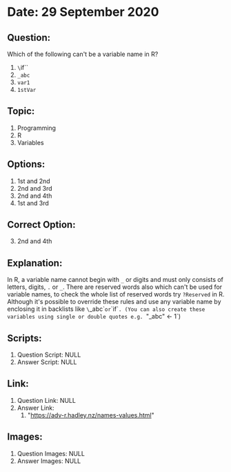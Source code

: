 # Date: 29 September 2020

## Question:
Which of the following can't be a variable name in R?

1. `\`if\``
2. `_abc`
3. `var1`
4. `1stVar`

## Topic:
1. Programming
2. R
3. Variables

## Options:
1. 1st and 2nd
2. 2nd and 3rd
3. 2nd and 4th
4. 1st and 3rd
 
## Correct Option:
3. 2nd and 4th

## Explanation:
In R, a variable name cannot begin with `_` or digits and must only consists of letters, digits, `.` or `_`. There are reserved words also which can't be used for variable names, to check the whole list of reserved words try `?Reserved` in R. Although it's possible to override these rules and use any variable name by enclosing it in backlists like `\`_abc\`` or `\`if\``. (You can also create these variables using single or double quotes e.g. `"_abc" <- 1`)

## Scripts:
1. Question Script: NULL
2. Answer Script: NULL

## Link:
1. Question Link: NULL
2. Answer Link:
   1. "https://adv-r.hadley.nz/names-values.html" 

## Images:
1. Question Images: NULL
2. Answer Images: NULL
